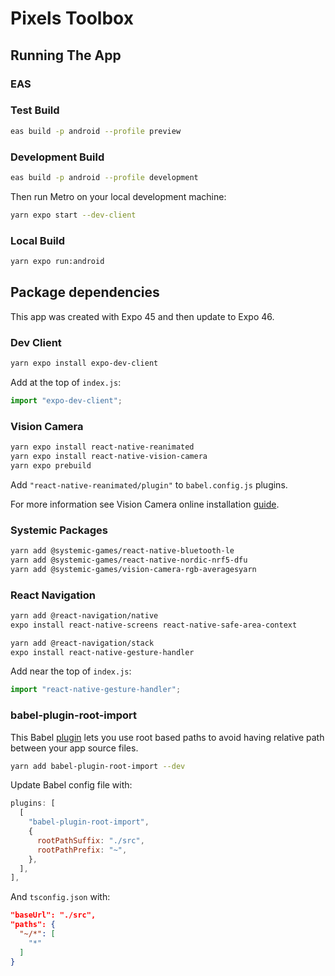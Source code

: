# Pixels Toolbox

## Running The App

### EAS

### Test Build

```sh
eas build -p android --profile preview
```

### Development Build

```sh
eas build -p android --profile development
```

Then run Metro on your local development machine:

```sh
yarn expo start --dev-client 
```

### Local Build

```sh
yarn expo run:android
```

## Package dependencies

This app was created with Expo 45 and then update to Expo 46.

### Dev Client

```sh
yarn expo install expo-dev-client
```

Add at the top of `index.js`:
```js
import "expo-dev-client";
```

### Vision Camera

```sh
yarn expo install react-native-reanimated
yarn expo install react-native-vision-camera
yarn expo prebuild
```

Add `"react-native-reanimated/plugin"` to `babel.config.js` plugins.

For more information see Vision Camera online installation [guide](
  https://mrousavy.com/react-native-vision-camera/docs/guides/
).

### Systemic Packages

```sh
yarn add @systemic-games/react-native-bluetooth-le
yarn add @systemic-games/react-native-nordic-nrf5-dfu
yarn add @systemic-games/vision-camera-rgb-averagesyarn
```

### React Navigation

```sh
yarn add @react-navigation/native
expo install react-native-screens react-native-safe-area-context
```

```sh
yarn add @react-navigation/stack
expo install react-native-gesture-handler
```

Add near the top of `index.js`:
```js
import "react-native-gesture-handler";
```

### babel-plugin-root-import

This Babel [plugin](https://github.com/entwicklerstube/babel-plugin-root-import)
lets you use root based paths to avoid having relative path
between your app source files.

```sh
yarn add babel-plugin-root-import --dev
```

Update Babel config file with:
```js
plugins: [
  [
    "babel-plugin-root-import",
    {
      rootPathSuffix: "./src",
      rootPathPrefix: "~",
    },
  ],
],
```

And `tsconfig.json` with:
```json
"baseUrl": "./src",
"paths": {
  "~/*": [
    "*"
  ]
}
```
